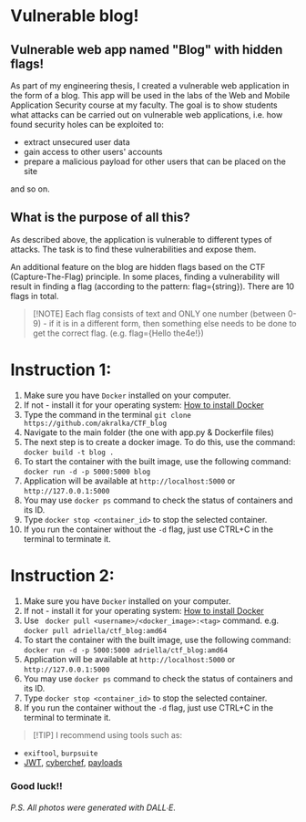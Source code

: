 # Vulnerable blog!

## Vulnerable web app named "Blog" with hidden flags!

As part of my engineering thesis, I created a vulnerable web application in the form of a blog. This app will be used in the labs of the Web and Mobile Application Security course at my faculty. 
The goal is to show students what attacks can be carried out on vulnerable web applications, i.e. how found security holes can be exploited to:

- extract unsecured user data
- gain access to other users' accounts
- prepare a malicious payload for other users that can be placed on the site

and so on.


## What is the purpose of all this?
As described above, the application is vulnerable to different types of attacks. The task is to find these vulnerabilities and expose them.

An additional feature on the blog are hidden flags based on the CTF (Capture-The-Flag) principle. In some places, finding a vulnerability will result in finding a flag (according to the pattern: flag={string}). There are 10 flags in total.

> [!NOTE] Each flag consists of text and ONLY one number (between 0-9) - if it is in a different form, then something else needs to be done to get the correct flag. (e.g. flag={Hello the4e!})

# Instruction 1:
1. Make sure you have `Docker` installed on your computer.
2. If not - install it for your operating system: [How to install Docker](https://docs.docker.com/engine/install/)
3. Type the command in the terminal `git clone https://github.com/akralka/CTF_blog`
4. Navigate to the main folder (the one with app.py & Dockerfile files)
5. The next step is to create a docker image. To do this, use the command: `docker build -t blog .`
6. To start the container with the built image, use the following command: `docker run -d -p 5000:5000 blog`
7. Application will be available at `http://localhost:5000` or `http://127.0.0.1:5000`
8. You may use `docker ps` command to check the status of containers and its ID.
9. Type `docker stop <container_id>` to stop the selected container.
10. If you run the container without the `-d` flag, just use CTRL+C in the terminal to terminate it.


# Instruction 2:
1. Make sure you have `Docker` installed on your computer.
2. If not - install it for your operating system: [How to install Docker](https://docs.docker.com/engine/install/)
3. Use ` docker pull <username>/<docker_image>:<tag>` command.
   e.g. `docker pull adriella/ctf_blog:amd64`
4. To start the container with the built image, use the following command: `docker run -d -p 5000:5000 adriella/ctf_blog:amd64`
5. Application will be available at `http://localhost:5000` or `http://127.0.0.1:5000`
6. You may use `docker ps` command to check the status of containers and its ID.
7. Type `docker stop <container_id>` to stop the selected container.
8. If you run the container without the `-d` flag, just use CTRL+C in the terminal to terminate it.


> [!TIP] I recommend using tools such as: <br>

- `exiftool`, `burpsuite`
- [JWT](https://jwt.io/), [cyberchef](https://cyberchef.org/), [payloads](https://github.com/swisskyrepo/PayloadsAllTheThings)

 ### Good luck!! 

###### P.S. All photos were generated with DALL∙E.
